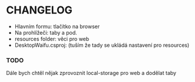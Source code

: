 # CHANGELOG
- Hlavním formu: tlačítko na browser
- Na prohlížeči: taby a pod.
- resources folder: věci pro web 
- DesktopWaifu.csproj: (tuším že tady se ukládá nastavení pro resources)

### TODO
Dále bych chtěl nějak zprovoznit local-storage pro web a dodělat taby
